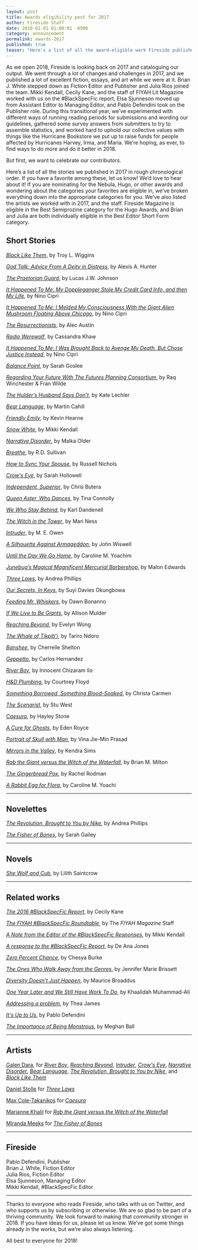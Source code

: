 ```yaml
---
layout: post
title: Awards eligibility post for 2017
author: Fireside Staff
date: 2018-01-01 01:00:01 -0500
category: announcement
permalink: awards-2017
published: true
teaser: "Here's a list of all the award-eligible work Fireside published in 2017."
---
```


As we open 2018, Fireside is looking back on 2017 and cataloguing our output. We went through a lot of changes and challenges in 2017, and we published a lot of excellent fiction, essays, and art while we were at it. Brian J. White stepped down as Fiction Editor and Publisher and Julia Rios joined the team. Mikki Kendall, Cecily Kane, and the staff of FIYAH Lit Magazine worked with us on the #BlackSpecFic report, Elsa Sjunneson moved up from Assistant Editor to Managing Editor, and Pablo Defendini took on the Publisher role. During this transitional year, we’ve experimented with different ways of running reading periods for submissions and wording our guidelines, gathered some survey answers from submitters to try to assemble statistics, and worked hard to uphold our collective values with things like the Hurricane Bookstore we put up to raise funds for people affected by Hurricanes Harvey, Irma, and Maria. We’re hoping, as ever, to find ways to do more and do it better in 2018.

But first, we want to celebrate our contributors.

Here’s a list of all the stories we published in 2017 in rough chronological order. If you have a favorite among these, let us know! We’d love to hear about it! If you are nominating for the Nebula, Hugo, or other awards and wondering about the categories your favorites are eligible in, we’ve broken everything down into the appropriate categories for you. We’ve also listed the artists we worked with in 2017, and the staff. Fireside Magazine is eligible in the Best Semiprozine category for the Hugo Awards, and Brian and Julia are both individually eligible in the Best Editor Short Form category.


## Short Stories

[_Black Like Them_](/issue39/chapter/black-like-them/), by Troy L. Wiggins

[_God Talk: Advice From A Deity in Distress_](/issue39/chapter/god-talk-advice-from-a-deity-in-distress/),
by Alexis A. Hunter

[_The Praetorian Guard_](/the-praetorian-guard), by Lucas J.W. Johnson

[_It Happened To Me: My Doppleganger Stole My Credit Card Info, and then My Life_](/issue39/chapter/it-happened-to-me-my-doppleganger-stole-my-credit-card-info-and-then-my-life/), by Nino Cipri

[_It Happened To Me: I Melded My Consciousness With the Giant Alien Mushroom Floating Above Chicago_](it-happened-to-me-i-melded-my-consciousness-wtih-the-giant-alien-mushroom-floating-above-chicago), by Nino Cipri

[_The Resurrectionists_](/the-resurrectionists), by Alec Austin

[_Radio Werewolf_](radio-werewolf), by Cassandra Khaw

[_It Happened To Me: I Was Brought Back to Avenge My Death, But Chose Justice Instead_](it-happened-to-me-i-was-brought-back-to-avenge-my-death-but-chose-justice-instead), by Nino Cipri

[_Balance Point_](balance-point), by Sarah Goslee

[_Regarding Your Future With The Futures Planning Consortium_](regarding-your-future-with-the-futures-planning-consortium), by Raq Winchester & Fran Wilde

[_The Hulder’s Husband Says Don’t_](the-hulders-husband-says-dont), by Kate Lechler

[_Bear Language_](bear-language), by Martin Cahill

[_Friendly Emily_](friendly-emily), by Kevin Hearne

[_Snow White_](snow-white), by Mikki Kendall

[_Narrative Disorder_](narrative-disorder), by Malka Older

[_Breathe_](breathe), by R.D. Sullivan

[_How to Sync Your Spouse_](how-to-sync-your-spouse), by Russell Nichols

[_Crow's Eye_](crows-eye), by Sarah Hollowell

[_Independent, Superior_](independent-superior), by Chris Butera

[_Queen Aster, Who Dances_](queen-aster-who-dances), by Tina Connolly

[_We Who Stay Behind_](we-who-stay-behind), by Karl Dandenell

[_The Witch in the Tower_](the-witch-in-the-tower), by Mari Ness

[_Intruder_](intruder), by M. E. Owen

[_A Silhouette Against Armageddon_](/a-silhouette-against-armageddon), by John Wiswell

[_Until the Day We Go Home_](/until-the-day-we-go-home), by Caroline M. Yoachim

[_Junebug’s Magical Magnificent Mercurial Barbershop_](/junebugs-magical-magnificent-mercurial-barbershop), by Malon Edwards

[_Three Laws_](three-laws), by Andrea Phillips

[_Our Secrets, In Keys_](/our-secrets-in-keys), by Suyi Davies Okungbowa

[_Feeding Mr. Whiskers_](feeding-mr-whiskers), by Dawn Bonanno

[_If We Live to Be Giants_](if-we-live-to-be-giants), by Allison Mulder

[_Reaching Beyond_](reaching-beyond), by Evelyn Wong

[_The Whale of Tikpiti’i_](the-whale-of-tikpitii), by Tariro Ndoro

[_Banshee_](banshee), by Cherrelle Shelton

[_Geppetto_](geppetto), by Carlos Hernandez

[_River Boy_](river-boy), by Innocent Chizaram Ilo

[_H&D Plumbing_](h-n-d-plumbing), by Courtney Floyd

[_Something Borrowed, Something Blood-Soaked_](something-borrowed-something-blood-soaked), by Christa Carmen

[_The Scenarist_](the-scenarist), by Stu West

[_Caesura_](caesura), by Hayley Stone

[_A Cure for Ghosts_](a-cure-for-ghosts), by Eden Royce

[_Portrait of Skull with Man_](portrait-of-skull-with-man), by Vina Jie-Min Prasad

[_Mirrors in the Valley_](mirrors-in-the-valley), by Kendra Sims

[_Rab the Giant versus the Witch of the Waterfall_](rab-the-giant-versus-the-witch-of-the-waterfall), by Brian M. Milton

[_The Gingerbread Pox_](the-gingerbread-pox), by Rachel Rodman

[_A Rabbit Egg for Flora_](a-rabbit-egg-for-flora), by Caroline M. Yoachi

---

## Novelettes

[_The Revolution, Brought to You by Nike_](/the-revolution-brought-to-you-by-nike), by Andrea Phillips

[_The Fisher of Bones_](/book/the-fisher-of-bones), by Sarah Gailey

---

## Novels

[_She Wolf and Cub_](book/she-wolf-and-cub), by Lilith Saintcrow

---

## Related works

[_The 2016 #BlackSpecFic Report_](/blackspecfic-2016), by Cecily Kane

[_The FIYAH #BlackSpecFic Roundtable_](/fiyah-roundtable), by The _FIYAH Magazine_ Staff

[_A Note from the Editor of the #BlackSpecFic Responses_](/a-note-from-the-editor-of-the-blackspecfic-responses), by Mikki Kendall

[_A response to the #BlackSpecFic Report_](/a-response-to-the-blackspecfic-report), by De Ana Jones

[_Zero Percent Chance_](/zero-percent-chance), by Chesya Burke

[_The Ones Who Walk Away from the Genres_](/the-ones-who-walk-away-from-the-genre), by Jennifer Marie Brissett

[_Diversity Doesn’t Just Happen_](/diversity-doesn't-just-happen), by Maurice Broaddus

[_One Year Later and We Still Have Work To Do_](/one-year-later), by Khaalidah Muhammad-Ali

[_Addressing a problem_](/addressing-a-problem), by Thea James

[_It's Up to Us_](/its-up-to-us), by Pablo Defendini

[_The Importance of Being Monstrous_](/the-importance-of-being-monstrous), by Meghan Ball

---

## Artists

[Galen Dara](http://www.galendara.com), for [_River Boy_](river-boy), [_Reaching Beyond_](reaching-beyond), [_Intruder_](intruder), [_Crow's Eye_](crows-eye), [_Narrative Disorder_](narrative-disorder), [_Bear Language_](bear-language), [_The Revolution, Brought to You by Nike_](/the-revolution-brought-to-you-by-nike), and [_Black Like Them_](/issue39/chapter/black-like-them/)

[Daniel Stolle](http://www.danielstolle.com) for [_Three Laws_](three-laws)

[Max Cole-Takanikos](https://www.maxcoletakanikos.com) for [_Caesura_](caesura)

[Marianne Khalil](https://mariannekhalil.carbonmade.com) for [_Rab the Giant versus the Witch of the Waterfall_](rab-the-giant-versus-the-witch-of-the-waterfall)

[Miranda Meeks](http://mirandameeks.com) for [_The Fisher of Bones_](/book/the-fisher-of-bones)

---

## Fireside

Pablo Defendini, Publisher<br/>Brian J. White, Fiction Editor<br/>Julia Rios, Fiction Editor<br/>Elsa Sjunneson, Managing Editor<br/>Mikki Kendall, #BlackSpecFic Editor

---

Thanks to everyone who reads Fireside, who talks with us on Twitter, and who supports us by subscribing or otherwise. We are so glad to be part of a thriving community. We look forward to making that community stronger in 2018. If you have ideas for us, please let us know. We’ve got some things already in the works, but we’re also always listening.

All best to everyone for 2018!

